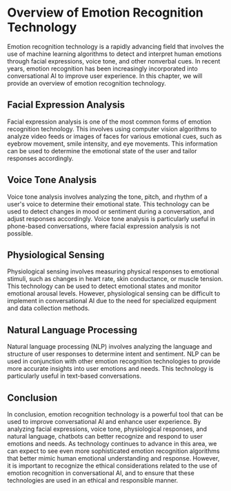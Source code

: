 Overview of Emotion Recognition Technology
===============================================================================================

Emotion recognition technology is a rapidly advancing field that involves the use of machine learning algorithms to detect and interpret human emotions through facial expressions, voice tone, and other nonverbal cues. In recent years, emotion recognition has been increasingly incorporated into conversational AI to improve user experience. In this chapter, we will provide an overview of emotion recognition technology.

Facial Expression Analysis
--------------------------

Facial expression analysis is one of the most common forms of emotion recognition technology. This involves using computer vision algorithms to analyze video feeds or images of faces for various emotional cues, such as eyebrow movement, smile intensity, and eye movements. This information can be used to determine the emotional state of the user and tailor responses accordingly.

Voice Tone Analysis
-------------------

Voice tone analysis involves analyzing the tone, pitch, and rhythm of a user's voice to determine their emotional state. This technology can be used to detect changes in mood or sentiment during a conversation, and adjust responses accordingly. Voice tone analysis is particularly useful in phone-based conversations, where facial expression analysis is not possible.

Physiological Sensing
---------------------

Physiological sensing involves measuring physical responses to emotional stimuli, such as changes in heart rate, skin conductance, or muscle tension. This technology can be used to detect emotional states and monitor emotional arousal levels. However, physiological sensing can be difficult to implement in conversational AI due to the need for specialized equipment and data collection methods.

Natural Language Processing
---------------------------

Natural language processing (NLP) involves analyzing the language and structure of user responses to determine intent and sentiment. NLP can be used in conjunction with other emotion recognition technologies to provide more accurate insights into user emotions and needs. This technology is particularly useful in text-based conversations.

Conclusion
----------

In conclusion, emotion recognition technology is a powerful tool that can be used to improve conversational AI and enhance user experience. By analyzing facial expressions, voice tone, physiological responses, and natural language, chatbots can better recognize and respond to user emotions and needs. As technology continues to advance in this area, we can expect to see even more sophisticated emotion recognition algorithms that better mimic human emotional understanding and response. However, it is important to recognize the ethical considerations related to the use of emotion recognition in conversational AI, and to ensure that these technologies are used in an ethical and responsible manner.
